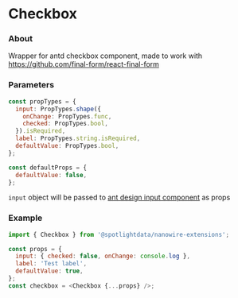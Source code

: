 # Checkbox

### About

Wrapper for antd checkbox component, made to work with https://github.com/final-form/react-final-form

### Parameters

```javascript
const propTypes = {
  input: PropTypes.shape({
    onChange: PropTypes.func,
    checked: PropTypes.bool,
  }).isRequired,
  label: PropTypes.string.isRequired,
  defaultValue: PropTypes.bool,
};

const defaultProps = {
  defaultValue: false,
};
```

`input` object will be passed to [ant design input component](https://ant.design/components/input/) as props

### Example

```javascript
import { Checkbox } from '@spotlightdata/nanowire-extensions';

const props = {
  input: { checked: false, onChange: console.log },
  label: 'Test label',
  defaultValue: true,
};
const checkbox = <Checkbox {...props} />;
```
